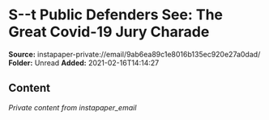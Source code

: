 # S--t Public Defenders See: The Great Covid-19 Jury Charade

**Source:** instapaper-private://email/9ab6ea89c1e8016b135ec920e27a0dad/
**Folder:** Unread
**Added:** 2021-02-16T14:14:27




## Content
*Private content from instapaper_email*

